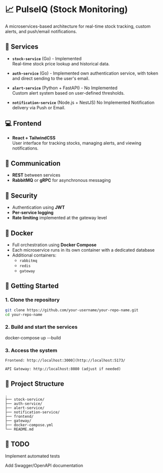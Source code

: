 # 📈 PulseIQ (Stock Monitoring)

A microservices-based architecture for real-time stock tracking, custom alerts, and push/email notifications.

## 🧩 Services

- **`stock-service`** (Go) - Implemented  
  Real-time stock price lookup and historical data.

- **`auth-service`** (Go) - Implemented
  own authentication service, with token and direct sending to the user's email.

- **`alert-service`** (Python + FastAPI) - No Implemented  
  Custom alert system based on user-defined thresholds.

- **`notification-service`** (Node.js + NestJS)  No Implemented
  Notification delivery via Push or Email.

## 💻 Frontend

- **React + TailwindCSS**  
  User interface for tracking stocks, managing alerts, and viewing notifications.

## 🔗 Communication

- **REST** between services  
- **RabbitMQ** or **gRPC** for asynchronous messaging

## 🔐 Security

- Authentication using **JWT**
- **Per-service logging**
- **Rate limiting** implemented at the gateway level

## 🐳 Docker

- Full orchestration using **Docker Compose**
- Each microservice runs in its own container with a dedicated database
- Additional containers:
  - `rabbitmq`
  - `redis`
  - `gateway`

## 🚀 Getting Started

### 1. Clone the repository

```bash
git clone https://github.com/your-username/your-repo-name.git
cd your-repo-name
```

### 2. Build and start the services

docker-compose up --build

### 3. Access the system

    Frontend: http://localhost:3000](http://localhost:5173/

    API Gateway: http://localhost:8080 (adjust if needed)

## 📁 Project Structure

```
.
├── stock-service/
├── auth-service/
├── alert-service/
├── notification-service/
├── frontend/
├── gateway/
├── docker-compose.yml
└── README.md
```

## 📌 TODO

Implement automated tests

Add Swagger/OpenAPI documentation
